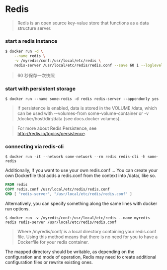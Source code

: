 # Redis
> Redis is an open source key-value store that functions as a data structure server.

### start a redis instance


```bash
$ docker run -d \
    --name redis \
    -v /myredis/conf:/usr/local/etc/redis \
    redis-server /usr/local/etc/redis/redis.conf --save 60 1 --loglevel warning
```
> 60 秒保存一次快照

### start with persistent storage
`$ docker run --name some-redis -d redis redis-server --appendonly yes`
> If persistence is enabled, data is stored in the VOLUME /data, which can be used with --volumes-from some-volume-container or -v /docker/host/dir:/data (see docs.docker volumes).

> For more about Redis Persistence, see http://redis.io/topics/persistence.

### connecting via redis-cli
`$ docker run -it --network some-network --rm redis redis-cli -h some-redis`

Additionally, If you want to use your own redis.conf ...
You can create your own Dockerfile that adds a redis.conf from the context into /data/, like so.
```Dockerfile
FROM redis
COPY redis.conf /usr/local/etc/redis/redis.conf
CMD [ "redis-server", "/usr/local/etc/redis/redis.conf" ]
```

Alternatively, you can specify something along the same lines with docker run options.

`$ docker run -v /myredis/conf:/usr/local/etc/redis --name myredis redis redis-server /usr/local/etc/redis/redis.conf`


> Where /myredis/conf/ is a local directory containing your redis.conf file. Using this method means that there is no need for you to have a Dockerfile for your redis container.

The mapped directory should be writable, as depending on the configuration and mode of operation, Redis may need to create additional configuration files or rewrite existing ones.
